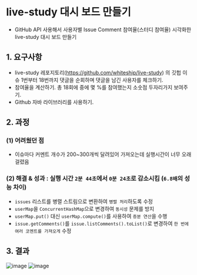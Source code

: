 # live-study 대시 보드 만들기
- GitHub API 사용해서 사용자별 Issue Comment 참여율(스터디 참여율) 시각화한 live-study 대시 보드 만들기
## 1. 요구사항
- live-study 레포지토리(https://github.com/whiteship/live-study) 의 깃헙 이슈 1번부터 18번까지 댓글을 순회하며 댓글을 남긴 사용자를 체크하기.
- 참여율을 계산하기. 총 18회에 중에 몇 %를 참여했는지 소숫점 두자리가지 보여주기.
- Github 자바 라이브러리를 사용하기.

## 2. 과정
### (1) 어려웠던 점
- 이슈마다 커멘트 개수가 200~300개씩 달려있어 가져오는데 실행시간이 너무 오래 걸렸음
### (2) 해결 & 성과 : 실행 시간 `2분 44초`에서 `0분 24초`로 감소시킴 (`6.8배`의 성능 차이)
- `issues` 리스트를 병렬 스트림으로 변환하여 `병렬 처리`하도록 수정
- `userMap`을 `ConcurrentHashMap`으로 변경하여 `동시성` 문제를 방지
- `userMap.put()` 대신 `userMap.compute()`를 사용하여 `증분 연산`을 수행
- `issue.getComments()`를 `issue.listComments().toList()`로 변경하여 `한 번에 여러 코멘트를 가져오게` 수정


## 3. 결과
![image](https://github.com/ChooSeoyeon/java-study/assets/83302344/18edce40-13d8-47e1-ad8c-bca342cf30ce)
![image](https://github.com/ChooSeoyeon/java-study/assets/83302344/d7f1a67b-e328-4b88-b723-fd304d66f27c)

